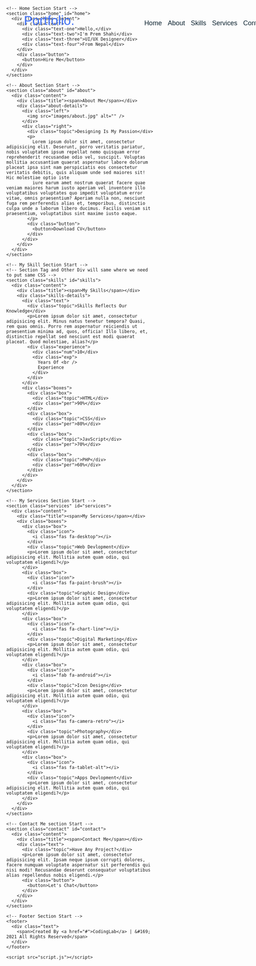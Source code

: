 <!DOCTYPE html>
<!-- Website - www.codingnepalweb.com -->
<html lang="en" dir="ltr">
  <head>
   <style>
   /* Google Font CDN Link */
@import url('https://fonts.googleapis.com/css2?family=Poppins:wght@400;500;600;700&family=Ubuntu:wght@400;500;700&display=swap');
*{
  margin: 0;
  padding: 0;
  box-sizing: border-box;
  text-decoration: none;
  scroll-behavior: smooth;
}

/* Custom Scroll Bar CSS */
::-webkit-scrollbar {
    width: 10px;
}
::-webkit-scrollbar-track {
    background: #f1f1f1;
}
::-webkit-scrollbar-thumb {
    background: #6e93f7;
    border-radius: 12px;
    transition: all 0.3s ease;
}

::-webkit-scrollbar-thumb:hover {
    background: #4070f4;
}
/* navbar styling */
nav{
  position: fixed;
  width: 100%;
  padding: 20px 0;
  z-index: 998;
  transition: all 0.3s ease;
  font-family: 'Ubuntu', sans-serif;
}
nav.sticky{
  background: #4070f4;
  padding: 13px 0;
}
nav .navbar{
  width: 90%;
  display: flex;
  justify-content: space-between;
  align-items: center;
  margin: auto;
}
nav .navbar .logo a{
  font-weight: 500;
  font-size: 35px;
  color: #4070f4;
}
nav.sticky .navbar .logo a{
  color: #fff;
}
nav .navbar .menu{
  display: flex;
  position: relative;
}
nav .navbar .menu li{
  list-style: none;
  margin: 0 8px;
}
.navbar .menu a{
  font-size: 18px;
  font-weight: 500;
  color: #0E2431;
  padding: 6px 0;
  transition: all 0.4s ease;
}
.navbar .menu a:hover{
  color: #4070f4;
}
nav.sticky .menu a{
  color: #FFF;
}
nav.sticky .menu a:hover{
  color: #0E2431;
}
.navbar .media-icons a{
  color: #4070f4;
  font-size: 18px;
  margin: 0 6px;
}
nav.sticky .media-icons a{
  color: #FFF;
}

/* Side Navigation Menu Button CSS */
nav .menu-btn,
.navbar .menu .cancel-btn{
  position: absolute;
  color: #fff;
  right: 30px;
  top: 20px;
  font-size: 20px;
  cursor: pointer;
  transition: all 0.3s ease;
  display: none;
}
nav .menu-btn{
  color: #4070f4;
}
nav.sticky .menu-btn{
  color: #FFF;
}
.navbar .menu .menu-btn{
  color: #fff;
}

/* home section styling */
.home{
  height: 100vh;
  width: 100%;
  background: url("images/background.png") no-repeat;
  background-size: cover;
  background-position: center;
  background-attachment: fixed;
  font-family: 'Ubuntu', sans-serif;
}
.home .home-content{
  width: 90%;
  height: 100%;
  margin: auto;
  display: flex;
  flex-direction: column;
  justify-content: center;
}
.home .text-one{
  font-size: 25px;
  color: #0E2431;
}
.home .text-two{
  color: #0E2431;
  font-size: 75px;
  font-weight: 600;
  margin-left: -3px;
}
.home .text-three{
  font-size: 40px;
  margin: 5px 0;
  color: #4070f4;
}
.home .text-four{
  font-size: 23px;
  margin: 5px 0;
  color: #0E2431;
}
.home .button{
  margin: 14px 0;
}
.home .button button{
  outline: none;
  padding: 8px 16px;
  border-radius: 6px;
  font-size: 25px;
  font-weight: 400;
  background: #4070f4;
  color: #fff;
  cursor: pointer;
  border: 2px solid transparent;
  transition: all 0.4s ease;
}
.home .button button:hover{
  border-color: #4070f4;
  background-color: #fff;
  color: #4070f4;
}

/* About Section Styling */
/* Those Elements Where We Have Apply Same CSS,
 I'm Selecting Directly 'Section Tag' and 'Class'  */
section{
  padding-top: 40px;
}
section .content{
  width: 80%;
  margin: 40px auto;
  font-family: 'Poppins', sans-serif;
}
.about .about-details{
  display: flex;
  justify-content: space-between;
  align-items: center;
}
section .title{
  display: flex;
  justify-content: center;
  margin-bottom: 40px;
}
section .title span{
  color: #0E2431;
  font-size: 30px;
  font-weight: 600;
  position: relative;
  padding-bottom: 8px;
}
section .title span::before,
section .title span::after{
  content: '';
  position: absolute;
  height: 3px;
  width: 100%;
  background: #4070f4;
  left: 0;
  bottom: 0;
}
section .title span::after{
  bottom: -7px;
  width: 70%;
  left: 50%;
  transform: translateX(-50%);
}
.about .about-details .left{
  width: 45%;
}
.about .left img{
  height: 400px;
  width: 400px;
  object-fit: cover;
  border-radius: 12px;
}
.about-details .right{
  width: 55%;
}
section  .topic{
  color: #0E2431;
  font-size: 25px;
  font-weight: 500;
  margin-bottom: 10px;
}
.about-details .right p{
  text-align: justify;
  color: #0E2431;
}
section .button{
  margin: 16px 0;
}
section .button button{
  outline: none;
  padding: 8px 16px;
  border-radius: 4px;
  font-size: 25px;
  font-weight: 400;
  background: #4070f4;
  color: #fff;
  border: 2px solid transparent;
  cursor: pointer;
  transition: all 0.4s ease;
}
section .button button:hover{
  border-color: #4070f4;
  background-color: #fff;
  color: #4070f4;
}

 /* My Skills CSS */
 .skills{
   background: #F0F8FF;
 }
 .skills .content{
   padding: 40px 0;
 }
 .skills .skills-details{
   display: flex;
   justify-content: space-between;
   align-items: center;
 }
 .skills-details .text{
   width: 50%;
 }
 .skills-details p{
   color: #0E2431;
   text-align: justify;
 }
.skills .skills-details .experience{
  display: flex;
  align-items: center;
  margin: 0 10px;
}
.skills-details .experience .num{
  color: #0E2431;
  font-size: 80px;
}
.skills-details .experience .exp{
  color: #0E2431;
  margin-left: 20px;
  font-size: 18px;
  font-weight: 500;
  margin: 0 6px;
}
.skills-details .boxes{
  width: 45%;
  display: flex;
  flex-wrap: wrap;
  justify-content: space-between;
}
.skills-details .box{
  width: calc(100% / 2 - 20px);
  margin: 20px 0;
}
.skills-details .boxes .topic{
  font-size: 20px;
  color: #4070f4;
}
.skills-details .boxes .per{
  font-size: 60px;
  color: #4070f4;
}

/* My Services CSS */
.services .boxes{
  display: flex;
  flex-wrap: wrap;
  justify-content: space-between;
}
.services .boxes .box{
  margin: 20px 0;
  width: calc(100% / 3 - 20px);
  text-align: center;
  border-radius: 12px;
  padding: 30px 10px;
  box-shadow: 0 5px 10px rgba(0, 0, 0, 0.12);
  cursor: default;
  transition: all 0.4s ease;
}
.services .boxes .box:hover{
  background: #4070f4;
  color: #fff;
}
.services .boxes .box .icon{
  height: 50px;
  width: 50px;
  background: #4070f4;
  border-radius: 50%;
  text-align: center;
  line-height: 50px;
  font-size: 18px;
  color: #fff;
  margin: 0 auto 10px auto;
  transition: all 0.4s ease;
}
.boxes .box:hover .icon{
  background-color: #fff;
  color: #4070f4;
}
.services .boxes .box:hover .topic,
.services .boxes .box:hover p{
  color: #0E2431;
  transition: all 0.4s ease;
}
.services .boxes .box:hover .topic,
.services .boxes .box:hover p{
  color: #fff;
}
/* Contact Me CSS */
.contact{
  background: #F0F8FF;
}
.contact .content{
  margin: 0 auto;
  padding: 30px 0;
}
.contact .text{
  width: 80%;
  text-align: center;
  margin: auto;
}

/* Footer CSS */
footer{
  background: #4070f4;
  padding: 15px 0;
  text-align: center;
  font-family: 'Poppins', sans-serif;
}
footer .text span{
  font-size: 17px;
  font-weight: 400;
  color: #fff;
}
footer .text span a{
  font-weight: 500;
  color: #FFF;
}
footer .text span a:hover{
  text-decoration: underline;
}
/* Scroll TO Top Button CSS */
.scroll-button a{
  position: fixed;
  bottom: 20px;
  right: 20px;
  color: #fff;
  background: #4070f4;
  padding: 7px 12px;;
  font-size: 18px;
  border-radius: 6px;
  box-shadow: rgba(0, 0, 0, 0.15);
  display: none;
}

/* Responsive Media Query */
@media (max-width: 1190px) {
  section .content{
    width: 85%;
  }
}
@media (max-width: 1000px) {
  .about .about-details{
    justify-content: center;
    flex-direction: column;
  }
  .about .about-details .left{
    display: flex;
    justify-content: center;
    width: 100%;
  }
  .about-details .right{
    width: 90%;
    margin: 40px 0;
  }
  .services .boxes .box{
    margin: 20px 0;
    width: calc(100% / 2 - 20px);
  }
}
@media (max-width: 900px) {
  .about .left img{
    height: 350px;
    width: 350px;
  }
}

@media (max-width: 750px) {
  nav .navbar{
    width: 90%;
  }
  nav .navbar .menu{
    position: fixed;
    left: -100%;
    top: 0;
    background: #0E2431;
    height: 100vh;
    max-width: 400px;
    width: 100%;
    padding-top: 60px;
    flex-direction: column;
    align-items: center;
    transition: all 0.5s ease;
  }
  .navbar.active .menu{
    left: 0;
  }
  nav .navbar .menu a{
    font-size: 23px;
    display: block;
    color: #fff;
    margin: 10px 0;
  }
  nav.sticky .menu a:hover{
    color: #4070f4;
  }
  nav .navbar .media-icons{
    display: none;
  }
  nav .menu-btn,
  .navbar .menu .cancel-btn{
    display: block;
  }
  .home .text-two{
    font-size: 65px;
  }
  .home .text-three{
    font-size: 35px;
  }
  .skills .skills-details{
    align-items: center;
    justify-content: center;
    flex-direction: column;
  }
  .skills-details .text{
    width: 100%;
    margin-bottom: 50px;
  }
  .skills-details .boxes{
    justify-content: center;
    align-items: center;
    width: 100%;
  }
  .services .boxes .box{
    margin: 20px 0;
    width: 100%;
  }
  .contact .text{
    width: 100%;
}
}

@media (max-width: 500px){
  .home .text-two{
    font-size: 55px;
  }
  .home .text-three{
    font-size: 33px;
  }
  .skills-details .boxes .per{
    font-size: 50px;
    color: #4070f4;
  }
}
</style>
  </head>
  <body>
    <!-- Move to up button -->
    <div class="scroll-button">
      <a href="#home"><i class="fas fa-arrow-up"></i></a>
    </div>
    <!-- navgaition menu -->
    <nav>
      <div class="navbar">
        <div class="logo"><a href="#">Portfolio.</a></div>
        <ul class="menu">
          <li><a href="#home">Home</a></li>
          <li><a href="#about">About</a></li>
          <li><a href="#skills">Skills</a></li>
          <li><a href="#services">Services</a></li>
          <li><a href="#contact">Contact</a></li>
          <div class="cancel-btn">
            <i class="fas fa-times"></i>
          </div>
        </ul>
        <div class="media-icons">
          <a href="#"><i class="fab fa-facebook-f"></i></a>
          <a href="#"><i class="fab fa-twitter"></i></a>
          <a href="#"><i class="fab fa-instagram"></i></a>
        </div>
      </div>
      <div class="menu-btn">
        <i class="fas fa-bars"></i>
      </div>
    </nav>

    <!-- Home Section Start -->
    <section class="home" id="home">
      <div class="home-content">
        <div class="text">
          <div class="text-one">Hello,</div>
          <div class="text-two">I'm Prem Shahi</div>
          <div class="text-three">UI/UX Designer</div>
          <div class="text-four">From Nepal</div>
        </div>
        <div class="button">
          <button>Hire Me</button>
        </div>
      </div>
    </section>

    <!-- About Section Start -->
    <section class="about" id="about">
      <div class="content">
        <div class="title"><span>About Me</span></div>
        <div class="about-details">
          <div class="left">
            <img src="images/about.jpg" alt="" />
          </div>
          <div class="right">
            <div class="topic">Designing Is My Passion</div>
            <p>
              Lorem ipsum dolor sit amet, consectetur adipisicing elit. Deserunt, porro veritatis pariatur, nobis voluptatem ipsum repellat nemo quisquam error reprehenderit recusandae odio vel, suscipit. Voluptas mollitia accusantium quaerat aspernatur labore dolorum placeat ipsa sint nam perspiciatis eos consectetur veritatis debitis, quis aliquam unde sed maiores sit! Hic molestiae optio iste
              iure earum amet nostrum quaerat facere quae veniam maiores harum iusto aperiam vel inventore illo voluptatibus voluptates quo impedit voluptatum error vitae, omnis praesentium? Aperiam nulla non, nesciunt fuga rem perferendis alias et, temporibus, distinctio culpa unde a laborum libero ducimus. Facilis veniam sit praesentium, voluptatibus sint maxime iusto eaque.
            </p>
            <div class="button">
              <button>Download CV</button>
            </div>
          </div>
        </div>
      </div>
    </section>

    <!-- My Skill Section Start -->
    <!-- Section Tag and Other Div will same where we need to put same CSS -->
    <section class="skills" id="skills">
      <div class="content">
        <div class="title"><span>My Skills</span></div>
        <div class="skills-details">
          <div class="text">
            <div class="topic">Skills Reflects Our Knowledge</div>
            <p>Lorem ipsum dolor sit amet, consectetur adipisicing elit. Minus natus tenetur tempora? Quasi, rem quas omnis. Porro rem aspernatur reiciendis ut praesentium minima ad, quos, officia! Illo libero, et, distinctio repellat sed nesciunt est modi quaerat placeat. Quod molestiae, alias?</p>
            <div class="experience">
              <div class="num">10</div>
              <div class="exp">
                Years Of <br />
                Experience
              </div>
            </div>
          </div>
          <div class="boxes">
            <div class="box">
              <div class="topic">HTML</div>
              <div class="per">90%</div>
            </div>
            <div class="box">
              <div class="topic">CSS</div>
              <div class="per">80%</div>
            </div>
            <div class="box">
              <div class="topic">JavScript</div>
              <div class="per">70%</div>
            </div>
            <div class="box">
              <div class="topic">PHP</div>
              <div class="per">60%</div>
            </div>
          </div>
        </div>
      </div>
    </section>

    <!-- My Services Section Start -->
    <section class="services" id="services">
      <div class="content">
        <div class="title"><span>My Services</span></div>
        <div class="boxes">
          <div class="box">
            <div class="icon">
              <i class="fas fa-desktop"></i>
            </div>
            <div class="topic">Web Devlopment</div>
            <p>Lorem ipsum dolor sit amet, consectetur adipisicing elit. Mollitia autem quam odio, qui voluptatem eligendi?</p>
          </div>
          <div class="box">
            <div class="icon">
              <i class="fas fa-paint-brush"></i>
            </div>
            <div class="topic">Graphic Design</div>
            <p>Lorem ipsum dolor sit amet, consectetur adipisicing elit. Mollitia autem quam odio, qui voluptatem eligendi?</p>
          </div>
          <div class="box">
            <div class="icon">
              <i class="fas fa-chart-line"></i>
            </div>
            <div class="topic">Digital Marketing</div>
            <p>Lorem ipsum dolor sit amet, consectetur adipisicing elit. Mollitia autem quam odio, qui voluptatem eligendi?</p>
          </div>
          <div class="box">
            <div class="icon">
              <i class="fab fa-android"></i>
            </div>
            <div class="topic">Icon Design</div>
            <p>Lorem ipsum dolor sit amet, consectetur adipisicing elit. Mollitia autem quam odio, qui voluptatem eligendi?</p>
          </div>
          <div class="box">
            <div class="icon">
              <i class="fas fa-camera-retro"></i>
            </div>
            <div class="topic">Photography</div>
            <p>Lorem ipsum dolor sit amet, consectetur adipisicing elit. Mollitia autem quam odio, qui voluptatem eligendi?</p>
          </div>
          <div class="box">
            <div class="icon">
              <i class="fas fa-tablet-alt"></i>
            </div>
            <div class="topic">Apps Devlopment</div>
            <p>Lorem ipsum dolor sit amet, consectetur adipisicing elit. Mollitia autem quam odio, qui voluptatem eligendi?</p>
          </div>
        </div>
      </div>
    </section>

    <!-- Contact Me section Start -->
    <section class="contact" id="contact">
      <div class="content">
        <div class="title"><span>Contact Me</span></div>
        <div class="text">
          <div class="topic">Have Any Project?</div>
          <p>Lorem ipsum dolor sit amet, consectetur adipisicing elit. Ipsam neque ipsum corrupti dolores, facere numquam voluptate aspernatur sit perferendis qui nisi modi! Recusandae deserunt consequatur voluptatibus alias repellendus nobis eligendi.</p>
          <div class="button">
            <button>Let's Chat</button>
          </div>
        </div>
      </div>
    </section>

    <!-- Footer Section Start -->
    <footer>
      <div class="text">
        <span>Created By <a href="#">CodingLab</a> | &#169; 2021 All Rights Reserved</span>
      </div>
    </footer>

    <script src="script.js"></script>
  </body>
</html>
